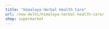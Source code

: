 ```yaml
---
title: "Himalaya Herbal Health Care"
url: /new-delhi/himalaya-herbal-health-care/
shop: supermarket
---
```

